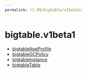 ```yaml
---
permalink: /1.99/bigtable/v1beta1/
---
```


# bigtable.v1beta1



* [bigtableAppProfile](bigtableAppProfile.md)
* [bigtableGCPolicy](bigtableGCPolicy.md)
* [bigtableInstance](bigtableInstance.md)
* [bigtableTable](bigtableTable.md)